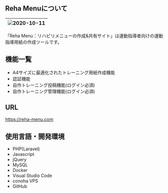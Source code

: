 ## Reha Menuについて
|![2020-10-11](https://user-images.githubusercontent.com/30212367/95675938-c8483300-0bf5-11eb-9f11-81a1b3124af9.png)|
|:-:|

「Reha Menu：リハビリメニューの作成&共有サイト」は運動指導者向けの運動指導用紙の作成ツールです。

## 機能一覧
* A4サイズに最適化されたトレーニング用紙作成機能
* 認証機能
* 自作トレーニング投稿機能(ログイン必須)
* 自作トレーニング管理機能(ログイン必須)

## URL
<https://reha-menu.com>

## 使用言語・開発環境
* PHP(Laravel)
* Javascript
* jQuery
* MySQL
* Docker
* Visual Studio Code
* conoha VPS
* GitHub